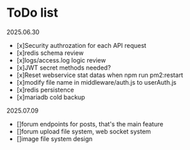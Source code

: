 # ToDo list

2025.06.30

- [x]Security authrozation for each API request
- [x]redis schema review
- [x]logs/access.log logic review
- [x]JWT secret methods needed?
- [x]Reset webservice stat datas when npm run pm2:restart
- [x]modify file name in middleware/auth.js to userAuth.js
- [x]redis persistence
- [x]mariadb cold backup

2025.07.09

- []forum endpoints for posts, that's the main feature
- []forum upload file system, web socket system
- []image file system design
